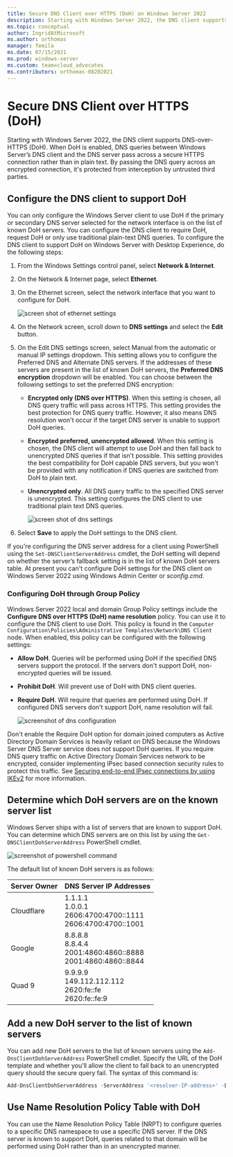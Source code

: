 ```yaml
---
title: Secure DNS Client over HTTPS (DoH) on Windows Server 2022
description: Starting with Windows Server 2022, the DNS client supports DNS-over-HTTPS (DoH). When DoH is enabled, DNS queries between Windows Server’s DNS client and the DNS server pass across a secure HTTPS connection rather than in plain text. By passing the DNS query across an encrypted connection, it's protected from interception by untrusted third parties.
ms.topic: conceptual
author: IngridAtMicrosoft
ms.author: orthomas
manager: femila
ms.date: 07/15/2021
ms.prod: windows-server
ms.custom: team=cloud_advocates
ms.contributors: orthomas-08202021
---
```


# Secure DNS Client over HTTPS (DoH)

Starting with Windows Server 2022, the DNS client supports DNS-over-HTTPS (DoH). When DoH is
enabled, DNS queries between Windows Server’s DNS client and the DNS server pass across a secure HTTPS connection rather than in plain text. By passing the DNS query across an encrypted connection, it's
protected from interception by untrusted third parties.

## Configure the DNS client to support DoH

You can only configure the Windows Server client to use DoH if the primary
or secondary DNS server selected for the network interface is on the list of
known DoH servers. You can configure the DNS client to require DoH, request DoH
or only use traditional plain-text DNS queries. To configure the DNS client to
support DoH on Windows Server with Desktop Experience, do the
following steps:

1. From the Windows Settings control panel, select **Network & Internet**.

1. On the Network & Internet page, select **Ethernet**.

1. On the Ethernet screen, select the network interface that you want to
    configure for DoH.

    ![screen shot of ethernet settings](../media/doh-client-support/ethernet.png)

1. On the Network screen, scroll down to **DNS settings** and select the
    **Edit** button.

1. On the Edit DNS settings screen, select Manual from the automatic or manual
    IP settings dropdown. This setting allows you to configure the Preferred DNS
    and Alternate DNS servers. If the addresses of these servers are present in
    the list of known DoH servers, the **Preferred DNS encryption** dropdown
    will be enabled. You can choose between the following settings to set the
    preferred DNS encryption:

    - **Encrypted only (DNS over HTTPS)**. When this setting is chosen, all
        DNS query traffic will pass across HTTPS. This setting provides the best
        protection for DNS query traffic. However, it also means DNS resolution won't
        occur if the target DNS server is unable to support DoH queries.

    - **Encrypted preferred, unencrypted allowed**. When this setting is
        chosen, the DNS client will attempt to use DoH and then fall back to
        unencrypted DNS queries if that isn't possible. This setting provides
        the best compatibility for DoH capable DNS servers, but you won't be
        provided with any notification if DNS queries are switched from DoH to
        plain text.

    - **Unencrypted only**. All DNS query traffic to the specified DNS server
        is unencrypted. This setting configures the DNS client to use
        traditional plain text DNS queries.

        ![screen shot of dns settings](../media/doh-client-support/dns-settings.png)

1. Select **Save** to apply the DoH settings to the DNS client.

If you're configuring the DNS server address for a client using PowerShell
using the `Set-DNSClientServerAddress` cmdlet, the DoH setting will depend on
whether the server’s fallback setting is in the list of known DoH servers table. At present you can't
configure DoH settings for the DNS client on Windows Server 2022 using Windows
Admin Center or *sconfig.cmd*.

### Configuring DoH through Group Policy

Windows Server 2022 local and domain Group Policy settings include the **Configure DNS over HTTPS
(DoH) name resolution** policy. You can use it to configure the DNS client to use DoH. This policy is found in the `Computer
Configuration\Policies\Administrative Templates\Network\DNS Client` node. When
enabled, this policy can be configured with the following settings:

- **Allow DoH**. Queries will be performed using DoH if the specified DNS
    servers support the protocol. If the servers don't support DoH,
    non-encrypted queries will be issued.

- **Prohibit DoH**. Will prevent use of DoH with DNS client queries.

- **Require DoH**. Will require that queries are performed using DoH. If
    configured DNS servers don't support DoH, name resolution will fail.

    ![screenshot of dns configuration](../media/doh-client-support/dns-configuration.png)

Don't enable the Require DoH option for domain joined computers as
Active Directory Domain Services is heavily reliant on DNS because the Windows
Server DNS Server service does not support DoH queries. If you require DNS
query traffic on Active Directory Domain Services network to be encrypted,
consider implementing IPsec based connection security rules to protect this
traffic. See [Securing end-to-end IPsec connections by using IKEv2](/windows/security/threat-protection/windows-firewall/securing-end-to-end-ipsec-connections-by-using-ikev2) for more information.

## Determine which DoH servers are on the known server list

Windows Server ships with a list of servers that are known to support DoH.
You can determine which DNS servers are on this list by using the
`Get-DNSClientDohServerAddress` PowerShell cmdlet.

![screenshot of powershell command](../media/doh-client-support/powershell.png)

The default list of known DoH servers is as follows:

| Server Owner | DNS Server IP Addresses |
|---|---|
| Cloudflare | 1.1.1.1<br/>1.0.0.1<br/>2606:4700:4700::1111<br/>2606:4700:4700::1001 |
| Google | 8.8.8.8<br/>8.8.4.4<br/>2001:4860:4860::8888<br/>2001:4860:4860::8844 |
| Quad 9 | 9.9.9.9<br/>149.112.112.112<br/>2620:fe::fe<br/>2620:fe::fe:9 |

## Add a new DoH server to the list of known servers

You can add new DoH servers to the list of known servers using the
`Add-DnsClientDohServerAddress` PowerShell cmdlet. Specify the URL of the
DoH template and whether you'll allow the client to fall back to an
unencrypted query should the secure query fail. The syntax of this command is:

```PowerShell
Add-DnsClientDohServerAddress -ServerAddress '<resolver-IP-address>' -DohTemplate '<resolver-DoH-template>' -AllowFallbackToUdp $False -AutoUpgrade $True
```

## Use Name Resolution Policy Table with DoH

You can use the Name Resolution Policy Table (NRPT) to configure queries to a specific DNS namespace to use a
specific DNS server. If the DNS server is known to
support DoH, queries related to that domain will be performed using DoH rather
than in an unencrypted manner.
